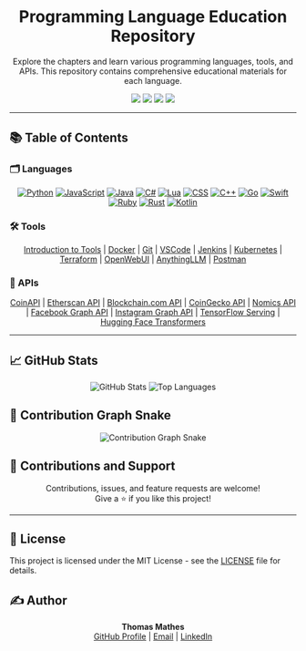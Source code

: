 <h1 align="center">Programming Language Education Repository</h1>
<p align="center">Explore the chapters and learn various programming languages, tools, and APIs. This repository contains comprehensive educational materials for each language.</p>

<p align="center">
  <img src="https://img.shields.io/github/repo-size/TMHSDigital/Education">
  <img src="https://img.shields.io/github/contributors/TMHSDigital/Education">
  <img src="https://img.shields.io/github/last-commit/TMHSDigital/Education">
  <img src="https://img.shields.io/github/languages/count/TMHSDigital/Education">
</p>

---

## 📚 Table of Contents

### 🗂️ Languages
<p align="center">
  <a href="Languages/Chapter-1/index.html"><img src="https://img.shields.io/badge/Python-3776AB?style=for-the-badge&logo=python&logoColor=white" alt="Python"></a>
  <a href="Languages/Chapter-2/index.html"><img src="https://img.shields.io/badge/JavaScript-F7DF1E?style=for-the-badge&logo=javascript&logoColor=black" alt="JavaScript"></a>
  <a href="Languages/Chapter-3/index.html"><img src="https://img.shields.io/badge/Java-007396?style=for-the-badge&logo=java&logoColor=white" alt="Java"></a>
  <a href="Languages/Chapter-4/index.html"><img src="https://img.shields.io/badge/C%23-239120?style=for-the-badge&logo=c-sharp&logoColor=white" alt="C#"></a>
  <a href="Languages/Chapter-5/index.html"><img src="https://img.shields.io/badge/Lua-2C2D72?style=for-the-badge&logo=lua&logoColor=white" alt="Lua"></a>
  <a href="Languages/Chapter-6/index.html"><img src="https://img.shields.io/badge/CSS-1572B6?style=for-the-badge&logo=css3&logoColor=white" alt="CSS"></a>
  <a href="Languages/Chapter-7/index.html"><img src="https://img.shields.io/badge/C++-00599C?style=for-the-badge&logo=c%2b%2b&logoColor=white" alt="C++"></a>
  <a href="Languages/Chapter-8/index.html"><img src="https://img.shields.io/badge/Go-00ADD8?style=for-the-badge&logo=go&logoColor=white" alt="Go"></a>
  <a href="Languages/Chapter-9/index.html"><img src="https://img.shields.io/badge/Swift-FA7343?style=for-the-badge&logo=swift&logoColor=white" alt="Swift"></a>
  <a href="Languages/Chapter-10/index.html"><img src="https://img.shields.io/badge/Ruby-CC342D?style=for-the-badge&logo=ruby&logoColor=white" alt="Ruby"></a>
  <a href="Languages/Chapter-11/index.html"><img src="https://img.shields.io/badge/Rust-000000?style=for-the-badge&logo=rust&logoColor=white" alt="Rust"></a>
  <a href="Languages/Chapter-12/index.html"><img src="https://img.shields.io/badge/Kotlin-0095D5?style=for-the-badge&logo=kotlin&logoColor=white" alt="Kotlin"></a>
</p>

### 🛠️ Tools
<p align="center">
  <a href="Tools/01_Introduction_to_Tools/index.html">Introduction to Tools</a> |
  <a href="Tools/02_Docker/index.html">Docker</a> |
  <a href="Tools/03_Git/index.html">Git</a> |
  <a href="Tools/04_VSCode/index.html">VSCode</a> |
  <a href="Tools/05_Jenkins/index.html">Jenkins</a> |
  <a href="Tools/06_Kubernetes/index.html">Kubernetes</a> |
  <a href="Tools/07_Terraform/index.html">Terraform</a> |
  <a href="Tools/08_OpenWebUI/index.html">OpenWebUI</a> |
  <a href="Tools/09_AnythingLLM/index.html">AnythingLLM</a> |
  <a href="Tools/10_Postman/index.html">Postman</a>
</p>

### 📡 APIs
<p align="center">
  <a href="https://www.coinapi.io/">CoinAPI</a> |
  <a href="https://etherscan.io/apis">Etherscan API</a> |
  <a href="https://www.blockchain.com/api">Blockchain.com API</a> |
  <a href="https://www.coingecko.com/en/api">CoinGecko API</a> |
  <a href="https://nomics.com/docs/">Nomics API</a> |
  <a href="https://developers.facebook.com/docs/graph-api">Facebook Graph API</a> |
  <a href="https://developers.facebook.com/docs/instagram-api">Instagram Graph API</a> |
  <a href="https://www.tensorflow.org/tfx/guide/serving">TensorFlow Serving</a> |
  <a href="https://huggingface.co/transformers/">Hugging Face Transformers</a>
</p>

---

## 📈 GitHub Stats
<p align="center">
  <img src="https://github-readme-stats.vercel.app/api?username=TMHSDigital&show_icons=true&theme=radical" alt="GitHub Stats">
  <img src="https://github-readme-stats.vercel.app/api/top-langs/?username=TMHSDigital&layout=compact&theme=radical" alt="Top Languages">
</p>

## 🐍 Contribution Graph Snake
<p align="center">
  <img src="https://github.com/TMHSDigital/TMHSDigital/blob/output/github-contribution-grid-snake.svg" alt="Contribution Graph Snake">
</p>

## 🎉 Contributions and Support
<p align="center">
  Contributions, issues, and feature requests are welcome!<br>
  Give a ⭐️ if you like this project!
</p>

---

## 📜 License
This project is licensed under the MIT License - see the [LICENSE](LICENSE) file for details.

## ✍️ Author
<p align="center">
  <strong>Thomas Mathes</strong><br>
  <a href="https://github.com/TMHSDigital">GitHub Profile</a> |
  <a href="mailto:thomas@tmhsdigital.com">Email</a> |
  <a href="https://www.linkedin.com/in/thomasmathes/">LinkedIn</a>
</p>
